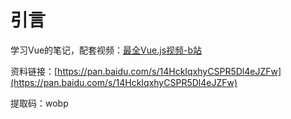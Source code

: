 # 引言

学习Vue的笔记，配套视频：[最全Vue.js视频-b站](https://www.bilibili.com/video/av36650577/)

资料链接：[https://pan.baidu.com/s/14HckIqxhyCSPR5Dl4eJZFw](https://pan.baidu.com/s/14HckIqxhyCSPR5Dl4eJZFw)

提取码：wobp

